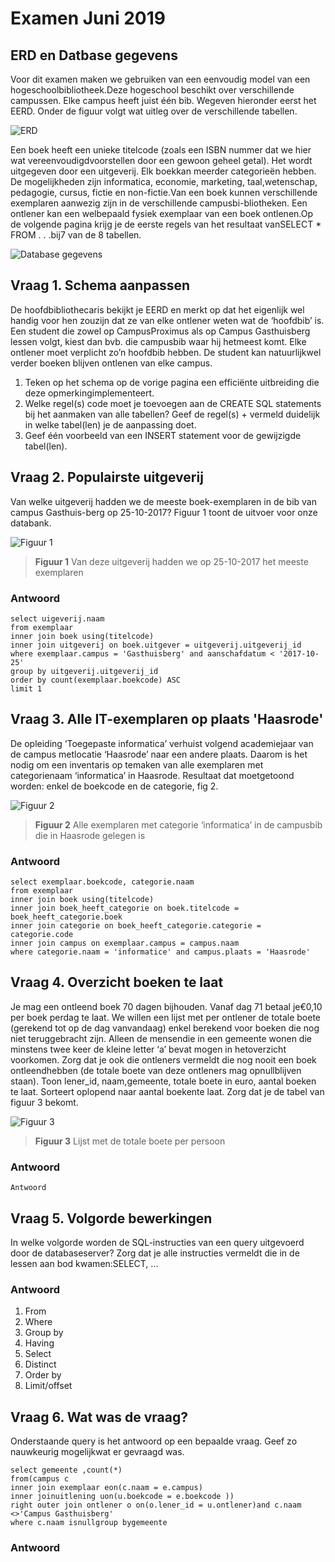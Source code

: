 # Examen Juni 2019
## ERD en Datbase gegevens
Voor dit examen maken we gebruiken van een eenvoudig model van een hogeschoolbibliotheek.Deze hogeschool beschikt over verschillende campussen. Elke campus heeft juist één bib. Wegeven hieronder eerst het EERD. Onder de figuur volgt wat uitleg over de verschillende tabellen.

![ERD](https://github.com/lemmensangeloucll/Databanken-Dataquerying-MBI63x/blob/master/img/ERD.png)

Een boek heeft een unieke titelcode (zoals een ISBN nummer dat we hier wat vereenvoudigdvoorstellen door een gewoon geheel getal). Het wordt uitgegeven door een uitgeverij. Elk boekkan meerder categorieën hebben. De mogelijkheden zijn informatica, economie, marketing, taal,wetenschap, pedagogie, cursus, fictie en non-fictie.Van een boek kunnen verschillende exemplaren aanwezig zijn in de verschillende campusbi-bliotheken. Een ontlener kan een welbepaald fysiek exemplaar van een boek ontlenen.Op de volgende pagina krijg je de eerste regels van het resultaat vanSELECT * FROM . . .bij7 van de 8 tabellen.

![Database gegevens](https://github.com/lemmensangeloucll/Databanken-Dataquerying-MBI63x/blob/master/img/DBPrint.png)
## Vraag 1. Schema aanpassen
De hoofdbibliothecaris bekijkt je EERD en merkt op dat het eigenlijk wel handig voor hen zouzijn dat ze van elke ontlener weten wat de ‘hoofdbib’ is. Een student die zowel op CampusProximus als op Campus Gasthuisberg lessen volgt, kiest dan bvb. die campusbib waar hij hetmeest komt. Elke ontlener moet verplicht zo’n hoofdbib hebben. De student kan natuurlijkwel verder boeken blijven ontlenen van elke campus.

 1. Teken op het schema op de vorige pagina een efficiënte uitbreiding die deze opmerkingimplementeert.
 2. Welke regel(s) code moet je toevoegen aan de CREATE SQL statements bij het aanmaken van alle tabellen? Geef de regel(s) + vermeld duidelijk in welke tabel(len) je de aanpassing doet.
 3. Geef één voorbeeld van een INSERT statement voor de gewijzigde tabel(len).

## Vraag 2. Populairste uitgeverij
Van welke uitgeverij hadden we de meeste boek-exemplaren in de bib van campus Gasthuis-berg op 25-10-2017? Figuur 1 toont de uitvoer voor onze databank.


![Figuur 1](https://github.com/lemmensangeloucll/Databanken-Dataquerying-MBI63x/blob/master/img/Figuur1.png)

> **Figuur 1** Van deze uitgeverij hadden we op 25-10-2017 het meeste exemplaren

### Antwoord
```
select uigeverij.naam
from exemplaar
inner join boek using(titelcode)
inner join uitgeverij on boek.uitgever = uitgeverij.uitgeverij_id
where exemplaar.campus = 'Gasthuisberg' and aanschafdatum < '2017-10-25' 
group by uitgeverij.uitgeverij_id
order by count(exemplaar.boekcode) ASC
limit 1
```

## Vraag 3. Alle IT-exemplaren op plaats 'Haasrode'
De opleiding ‘Toegepaste informatica’ verhuist volgend academiejaar van de campus metlocatie ‘Haasrode’ naar een andere plaats. Daarom is het nodig om een inventaris op temaken van alle exemplaren met categorienaam ‘informatica’ in Haasrode. Resultaat dat moetgetoond worden: enkel de boekcode en de categorie, fig 2.


![Figuur 2](https://github.com/lemmensangeloucll/Databanken-Dataquerying-MBI63x/blob/master/img/Figuur2.png)

> **Figuur 2** Alle exemplaren met categorie ‘informatica’ in de campusbib die in Haasrode gelegen is

### Antwoord
```
select exemplaar.boekcode, categorie.naam
from exemplaar
inner join boek using(titelcode)
inner join boek_heeft_categorie on boek.titelcode = boek_heeft_categorie.boek
inner join categorie on boek_heeft_categorie.categorie = categorie.code
inner join campus on exemplaar.campus = campus.naam
where categorie.naam = 'informatice' and campus.plaats = 'Haasrode'
```

## Vraag 4. Overzicht boeken te laat
Je mag een ontleend boek 70 dagen bijhouden. Vanaf dag 71 betaal je€0,10 per boek perdag te laat. We willen een lijst met per ontlener de totale boete (gerekend tot op de dag vanvandaag) enkel berekend voor boeken die nog niet teruggebracht zijn. Alleen de mensendie in een gemeente wonen die minstens twee keer de kleine letter ‘a’ bevat mogen in hetoverzicht voorkomen. Zorg dat je ook die ontleners vermeldt die nog nooit een boek ontleendhebben (de totale boete van deze ontleners mag opnullblijven staan). Toon lener_id, naam,gemeente, totale boete in euro, aantal boeken te laat. Sorteert oplopend naar aantal boekente laat. Zorg dat je de tabel van figuur 3 bekomt.

![Figuur 3](https://github.com/lemmensangeloucll/Databanken-Dataquerying-MBI63x/blob/master/img/Figuur3.png)

> **Figuur 3** Lijst met de totale boete per persoon

### Antwoord
```
Antwoord
```

## Vraag 5. Volgorde bewerkingen
In welke volgorde worden de SQL-instructies van een query uitgevoerd door de databaseserver? Zorg dat je alle instructies vermeldt die in de lessen aan bod kwamen:SELECT, ...

### Antwoord

 1. From
 2. Where
 3. Group by
 4. Having
 5. Select
 6. Distinct
 7. Order by
 8. Limit/offset

## Vraag 6. Wat was de vraag?
Onderstaande query is het antwoord op een bepaalde vraag. Geef zo nauwkeurig mogelijkwat er gevraagd was.
```
select gemeente ,count(*)
from(campus c
inner join exemplaar eon(c.naam = e.campus)
inner joinuitlening uon(u.boekcode = e.boekcode ))
right outer join ontlener o on(o.lener_id = u.ontlener)and c.naam <>'Campus Gasthuisberg'
where c.naam isnullgroup bygemeente
```

### Antwoord
<!--stackedit_data:
eyJoaXN0b3J5IjpbMTk4MDk0MjY2OSwtNTQzNzk2ODkzLC02ND
gxOTI5MDAsLTE1OTExNDk0MTUsOTk1NjgzMTA4LC0yMTQ1MTIw
MTUxXX0=
-->